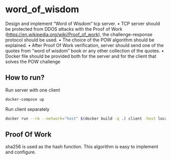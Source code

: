 # word_of_wisdom

Design and implement “Word of Wisdom” tcp server.
• TCP server should be protected from DDOS attacks with the Proof of Work (https://en.wikipedia.org/wiki/Proof_of_work), the challenge-response protocol should be used.
• The choice of the POW algorithm should be explained.
• After Proof Of Work verification, server should send one of the quotes from “word of wisdom” book or any other collection of the quotes.
• Docker file should be provided both for the server and for the client that solves the POW challenge

## How to run?

Run server with one client

```bash
docker-compose up
```

Run client separately

```bash
docker run --rm --network="host" $(docker build -q .) client -host localhost:8080
```

## Proof Of Work

sha256 is used as the hash function. This algorithm is easy to implement and configure.
